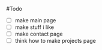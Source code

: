 #Todo
- [ ] make main page
- [ ] make stuff i like
- [ ] make contact page
- [ ] think how to make projects page 